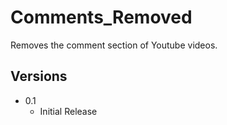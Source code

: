 # Comments_Removed

Removes the comment section of Youtube videos.

## Versions

- 0.1 
    - Initial Release
